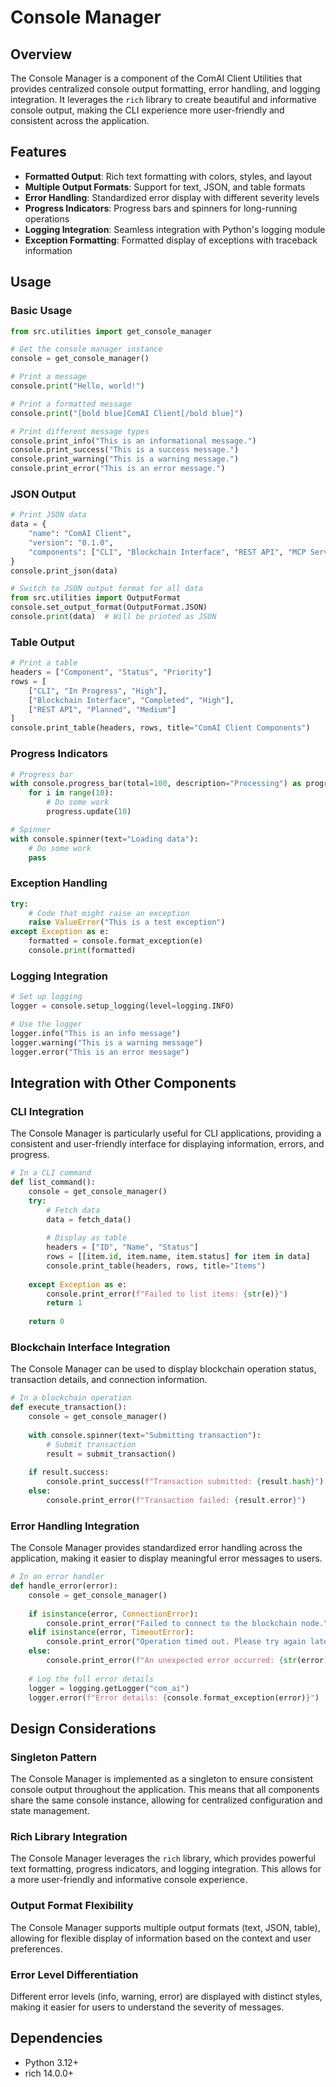 # Console Manager

## Overview
The Console Manager is a component of the ComAI Client Utilities that provides centralized console output formatting, error handling, and logging integration. It leverages the `rich` library to create beautiful and informative console output, making the CLI experience more user-friendly and consistent across the application.

## Features
- **Formatted Output**: Rich text formatting with colors, styles, and layout
- **Multiple Output Formats**: Support for text, JSON, and table formats
- **Error Handling**: Standardized error display with different severity levels
- **Progress Indicators**: Progress bars and spinners for long-running operations
- **Logging Integration**: Seamless integration with Python's logging module
- **Exception Formatting**: Formatted display of exceptions with traceback information

## Usage

### Basic Usage
```python
from src.utilities import get_console_manager

# Get the console manager instance
console = get_console_manager()

# Print a message
console.print("Hello, world!")

# Print a formatted message
console.print("[bold blue]ComAI Client[/bold blue]")

# Print different message types
console.print_info("This is an informational message.")
console.print_success("This is a success message.")
console.print_warning("This is a warning message.")
console.print_error("This is an error message.")
```

### JSON Output
```python
# Print JSON data
data = {
    "name": "ComAI Client",
    "version": "0.1.0",
    "components": ["CLI", "Blockchain Interface", "REST API", "MCP Server"]
}
console.print_json(data)

# Switch to JSON output format for all data
from src.utilities import OutputFormat
console.set_output_format(OutputFormat.JSON)
console.print(data)  # Will be printed as JSON
```

### Table Output
```python
# Print a table
headers = ["Component", "Status", "Priority"]
rows = [
    ["CLI", "In Progress", "High"],
    ["Blockchain Interface", "Completed", "High"],
    ["REST API", "Planned", "Medium"]
]
console.print_table(headers, rows, title="ComAI Client Components")
```

### Progress Indicators
```python
# Progress bar
with console.progress_bar(total=100, description="Processing") as progress:
    for i in range(10):
        # Do some work
        progress.update(10)

# Spinner
with console.spinner(text="Loading data"):
    # Do some work
    pass
```

### Exception Handling
```python
try:
    # Code that might raise an exception
    raise ValueError("This is a test exception")
except Exception as e:
    formatted = console.format_exception(e)
    console.print(formatted)
```

### Logging Integration
```python
# Set up logging
logger = console.setup_logging(level=logging.INFO)

# Use the logger
logger.info("This is an info message")
logger.warning("This is a warning message")
logger.error("This is an error message")
```

## Integration with Other Components

### CLI Integration
The Console Manager is particularly useful for CLI applications, providing a consistent and user-friendly interface for displaying information, errors, and progress.

```python
# In a CLI command
def list_command():
    console = get_console_manager()
    try:
        # Fetch data
        data = fetch_data()
        
        # Display as table
        headers = ["ID", "Name", "Status"]
        rows = [[item.id, item.name, item.status] for item in data]
        console.print_table(headers, rows, title="Items")
        
    except Exception as e:
        console.print_error(f"Failed to list items: {str(e)}")
        return 1
    
    return 0
```

### Blockchain Interface Integration
The Console Manager can be used to display blockchain operation status, transaction details, and connection information.

```python
# In a blockchain operation
def execute_transaction():
    console = get_console_manager()
    
    with console.spinner(text="Submitting transaction"):
        # Submit transaction
        result = submit_transaction()
    
    if result.success:
        console.print_success(f"Transaction submitted: {result.hash}")
    else:
        console.print_error(f"Transaction failed: {result.error}")
```

### Error Handling Integration
The Console Manager provides standardized error handling across the application, making it easier to display meaningful error messages to users.

```python
# In an error handler
def handle_error(error):
    console = get_console_manager()
    
    if isinstance(error, ConnectionError):
        console.print_error("Failed to connect to the blockchain node.")
    elif isinstance(error, TimeoutError):
        console.print_error("Operation timed out. Please try again later.")
    else:
        console.print_error(f"An unexpected error occurred: {str(error)}")
        
    # Log the full error details
    logger = logging.getLogger("com_ai")
    logger.error(f"Error details: {console.format_exception(error)}")
```

## Design Considerations

### Singleton Pattern
The Console Manager is implemented as a singleton to ensure consistent console output throughout the application. This means that all components share the same console instance, allowing for centralized configuration and state management.

### Rich Library Integration
The Console Manager leverages the `rich` library, which provides powerful text formatting, progress indicators, and logging integration. This allows for a more user-friendly and informative console experience.

### Output Format Flexibility
The Console Manager supports multiple output formats (text, JSON, table), allowing for flexible display of information based on the context and user preferences.

### Error Level Differentiation
Different error levels (info, warning, error) are displayed with distinct styles, making it easier for users to understand the severity of messages.

## Dependencies
- Python 3.12+
- rich 14.0.0+
